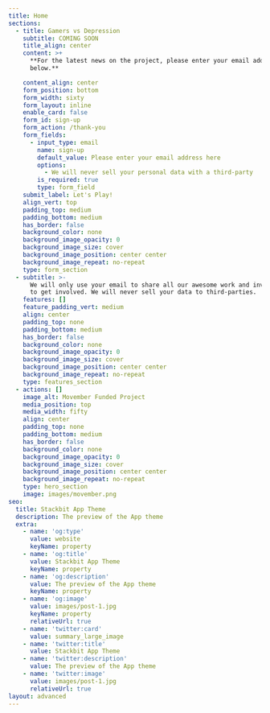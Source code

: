 ```yaml
---
title: Home
sections:
  - title: Gamers vs Depression
    subtitle: COMING SOON
    title_align: center
    content: >+
      **For the latest news on the project, please enter your email address
      below.**

    content_align: center
    form_position: bottom
    form_width: sixty
    form_layout: inline
    enable_card: false
    form_id: sign-up
    form_action: /thank-you
    form_fields:
      - input_type: email
        name: sign-up
        default_value: Please enter your email address here
        options:
          - We will never sell your personal data with a third-party
        is_required: true
        type: form_field
    submit_label: Let's Play!
    align_vert: top
    padding_top: medium
    padding_bottom: medium
    has_border: false
    background_color: none
    background_image_opacity: 0
    background_image_size: cover
    background_image_position: center center
    background_image_repeat: no-repeat
    type: form_section
  - subtitle: >-
      We will only use your email to share all our awesome work and invite you
      to get involved. We will never sell your data to third-parties.
    features: []
    feature_padding_vert: medium
    align: center
    padding_top: none
    padding_bottom: medium
    has_border: false
    background_color: none
    background_image_opacity: 0
    background_image_size: cover
    background_image_position: center center
    background_image_repeat: no-repeat
    type: features_section
  - actions: []
    image_alt: Movember Funded Project
    media_position: top
    media_width: fifty
    align: center
    padding_top: none
    padding_bottom: medium
    has_border: false
    background_color: none
    background_image_opacity: 0
    background_image_size: cover
    background_image_position: center center
    background_image_repeat: no-repeat
    type: hero_section
    image: images/movember.png
seo:
  title: Stackbit App Theme
  description: The preview of the App theme
  extra:
    - name: 'og:type'
      value: website
      keyName: property
    - name: 'og:title'
      value: Stackbit App Theme
      keyName: property
    - name: 'og:description'
      value: The preview of the App theme
      keyName: property
    - name: 'og:image'
      value: images/post-1.jpg
      keyName: property
      relativeUrl: true
    - name: 'twitter:card'
      value: summary_large_image
    - name: 'twitter:title'
      value: Stackbit App Theme
    - name: 'twitter:description'
      value: The preview of the App theme
    - name: 'twitter:image'
      value: images/post-1.jpg
      relativeUrl: true
layout: advanced
---
```

